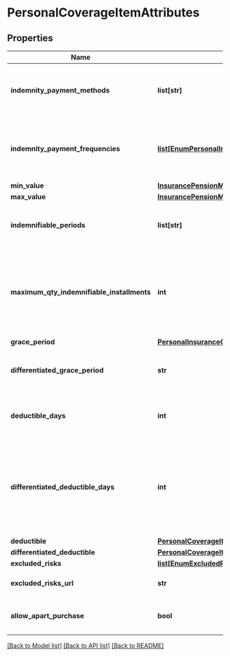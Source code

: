 # PersonalCoverageItemAttributes

## Properties
Name | Type | Description | Notes
------------ | ------------- | ------------- | -------------
**indemnity_payment_methods** | **list[str]** | Listagem da forma de pagamento da indenização para cada combinação de modalidade/cobertura do produto. | 
**indemnity_payment_frequencies** | [**list[EnumPersonalIndemnityPaymentFrequencyType]**](EnumPersonalIndemnityPaymentFrequencyType.md) | Listagem de tipos de frequência de pagamento de indenização para cada combinação de modalidade/cobertura do produto. | 
**min_value** | [**InsurancePensionMinValue**](InsurancePensionMinValue.md) |  | 
**max_value** | [**InsurancePensionMaxValue**](InsurancePensionMaxValue.md) |  | 
**indemnifiable_periods** | **list[str]** | Listagem de período indenizável para cada combinação de modalidade/cobertura do produto. | 
**maximum_qty_indemnifiable_installments** | **int** | Caso o período indenizável seja relacionado a parcelas, listagem de número máximo de parcelas indenizáveis para cada combinação de modalidade/ cobertura do produto. | 
**grace_period** | [**PersonalInsuranceGracePeriod**](PersonalInsuranceGracePeriod.md) |  | 
**differentiated_grace_period** | **str** | Campo aberto para detalhamento de período de carência diferenciado, se houver. | [optional] 
**deductible_days** | **int** | Listagem de franquia em dias para cada combinação de modalidade/cobertura do produto. | 
**differentiated_deductible_days** | **int** | Detalhamento da franquia em dias diferentes para cada cobertura que exista alguma especificidade. Caso a seguradora não tenha essa diferenciação, não retornará nada no campo. | [optional] 
**deductible** | [**PersonalCoverageItemAttributesDeductible**](PersonalCoverageItemAttributesDeductible.md) |  | 
**differentiated_deductible** | [**PersonalCoverageItemAttributesDifferentiatedDeductible**](PersonalCoverageItemAttributesDifferentiatedDeductible.md) |  | [optional] 
**excluded_risks** | [**list[EnumExcludedRisks]**](EnumExcludedRisks.md) |  | 
**excluded_risks_url** | **str** | Campo aberto (possibilidade de incluir URL) | [optional] 
**allow_apart_purchase** | **bool** | Indicar se a cobertura pode ser contratada isoladamente ou não:   1. true   2. false  | 

[[Back to Model list]](../README.md#documentation-for-models) [[Back to API list]](../README.md#documentation-for-api-endpoints) [[Back to README]](../README.md)

